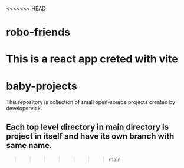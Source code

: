 <<<<<<< HEAD
# robo-friends
This is a react app creted with vite
=======
# baby-projects
This repository is collection of small open-source projects created by developervick.

## Each top level directory in main directory is project in itself and have its own branch with same name.
>>>>>>> main
